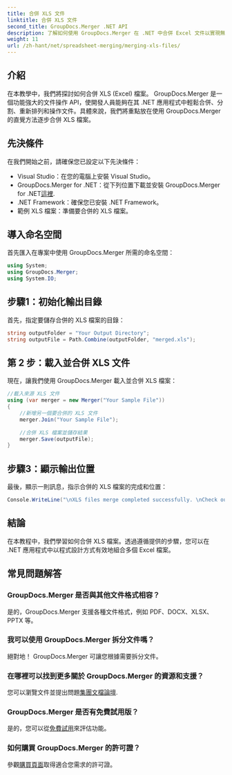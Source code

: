 ```yaml
---
title: 合併 XLS 文件
linktitle: 合併 XLS 文件
second_title: GroupDocs.Merger .NET API
description: 了解如何使用 GroupDocs.Merger 在 .NET 中合併 Excel 文件以實現無縫文件操作。請按照我們的逐步教學進行操作。
weight: 11
url: /zh-hant/net/spreadsheet-merging/merging-xls-files/
---
```

## 介紹
在本教學中，我們將探討如何合併 XLS (Excel) 檔案。 GroupDocs.Merger 是一個功能強大的文件操作 API，使開發人員能夠在其 .NET 應用程式中輕鬆合併、分割、重新排列和操作文件。具體來說，我們將重點放在使用 GroupDocs.Merger 的直覺方法逐步合併 XLS 檔案。
## 先決條件
在我們開始之前，請確保您已設定以下先決條件：
- Visual Studio：在您的電腦上安裝 Visual Studio。
-  GroupDocs.Merger for .NET：從下列位置下載並安裝 GroupDocs.Merger for .NET[這裡](https://releases.groupdocs.com/merger/net/).
- .NET Framework：確保您已安裝 .NET Framework。
- 範例 XLS 檔案：準備要合併的 XLS 檔案。

## 導入命名空間
首先匯入在專案中使用 GroupDocs.Merger 所需的命名空間：
```csharp
using System; 
using GroupDocs.Merger;
using System.IO;
```
## 步驟1：初始化輸出目錄
首先，指定要儲存合併的 XLS 檔案的目錄：
```csharp
string outputFolder = "Your Output Directory";
string outputFile = Path.Combine(outputFolder, "merged.xls");
```
## 第 2 步：載入並合併 XLS 文件
現在，讓我們使用 GroupDocs.Merger 載入並合併 XLS 檔案：
```csharp
//載入來源 XLS 文件
using (var merger = new Merger("Your Sample File"))
{
    //新增另一個要合併的 XLS 文件
    merger.Join("Your Sample File");
    
    //合併 XLS 檔案並儲存結果
    merger.Save(outputFile);
}
```
## 步驟3：顯示輸出位置
最後，顯示一則訊息，指示合併的 XLS 檔案的完成和位置：
```csharp
Console.WriteLine("\nXLS files merge completed successfully. \nCheck output in {0}", outputFolder);
```

## 結論
在本教程中，我們學習如何合併 XLS 檔案。透過遵循提供的步驟，您可以在 .NET 應用程式中以程式設計方式有效地組合多個 Excel 檔案。

## 常見問題解答
### GroupDocs.Merger 是否與其他文件格式相容？
是的，GroupDocs.Merger 支援各種文件格式，例如 PDF、DOCX、XLSX、PPTX 等。
### 我可以使用 GroupDocs.Merger 拆分文件嗎？
絕對地！ GroupDocs.Merger 可讓您根據需要拆分文件。
### 在哪裡可以找到更多關於 GroupDocs.Merger 的資源和支援？
您可以瀏覽文件並提出問題[集團文檔論壇](https://forum.groupdocs.com/c/merger/32).
### GroupDocs.Merger 是否有免費試用版？
是的，您可以從[免費試用](https://releases.groupdocs.com/)來評估功能。
### 如何購買 GroupDocs.Merger 的許可證？
參觀[購買頁面](https://purchase.groupdocs.com/buy)取得適合您需求的許可證。